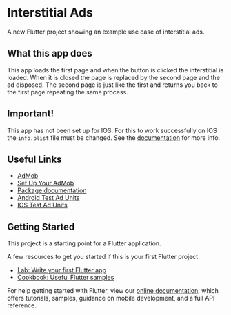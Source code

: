 # Interstitial Ads

A new Flutter project showing an example use case of interstitial ads.

## What this app does
This app loads the first page and when the button is clicked the interstitial is loaded. When it is closed the page is replaced by the second page and the ad disposed. The second page is just like the first and returns you back to the first page repeating the same process.

## Important!
This app has not been set up for IOS. For this to work successfully on IOS the `info.plist` file must be changed. See the [documentation](https://pub.dev/packages/google_mobile_ads) for more info.

## Useful Links
- [AdMob](https://apps.admob.com/signup/create-account)
- [Set Up Your AdMob](https://youtu.be/sXYbIEjGiJM?t=34)
- [Package documentation](https://pub.dev/packages/google_mobile_ads)
- [Android Test Ad Units](https://developers.google.com/admob/android/test-ads#sample%5C_ad%5C_units)
- [IOS Test Ad Units](https://developers.google.com/admob/ios/test-ads#demo%5C_ad%5C_units)

## Getting Started

This project is a starting point for a Flutter application.

A few resources to get you started if this is your first Flutter project:

- [Lab: Write your first Flutter app](https://flutter.dev/docs/get-started/codelab)
- [Cookbook: Useful Flutter samples](https://flutter.dev/docs/cookbook)

For help getting started with Flutter, view our
[online documentation](https://flutter.dev/docs), which offers tutorials,
samples, guidance on mobile development, and a full API reference.
